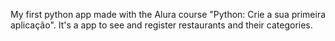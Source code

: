 My first python app made with the Alura course "Python: Crie a sua primeira aplicação". It's a app to see and register restaurants and their categories.
